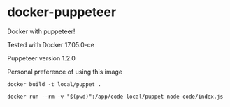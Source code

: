 # docker-puppeteer
Docker with puppeteer!

Tested with Docker 17.05.0-ce

Puppeteer version 1.2.0



Personal preference of using this image

`docker build -t local/puppet .`

`docker run --rm -v "$(pwd)":/app/code local/puppet node code/index.js`
